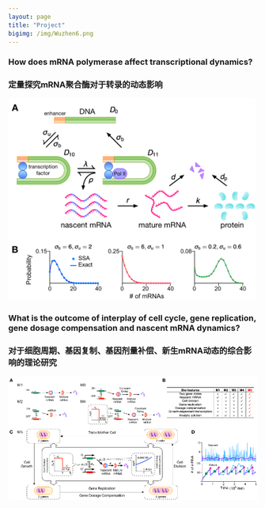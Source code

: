 ```yaml
---
layout: page
title: "Project"
bigimg: /img/Wuzhen6.png
---
```

### How does mRNA polymerase affect transcriptional dynamics?
### 定量探究mRNA聚合酶对于转录的动态影响
<img src="/img/polymerase.png" alt="polymerase" width="500"/>

### What is the outcome of interplay of cell cycle, gene replication, gene dosage compensation and nascent mRNA dynamics?
### 对于细胞周期、基因复制、基因剂量补偿、新生mRNA动态的综合影响的理论研究
![](/img/full.png)
